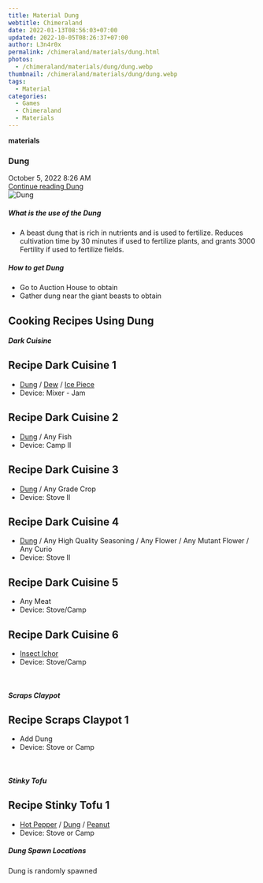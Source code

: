 ```yaml
---
title: Material Dung
webtitle: Chimeraland
date: 2022-01-13T08:56:03+07:00
updated: 2022-10-05T08:26:37+07:00
author: L3n4r0x
permalink: /chimeraland/materials/dung.html
photos:
  - /chimeraland/materials/dung/dung.webp
thumbnail: /chimeraland/materials/dung/dung.webp
tags:
  - Material
categories:
  - Games
  - Chimeraland
  - Materials
---
```


<section id="bootstrap-wrapper">
  <link
    rel="stylesheet"
    href="https://cdn.statically.io/gh/dimaslanjaka/Web-Manajemen/40ac3225/css/bootstrap-4.5-wrapper.css"
  />
  <div
    class="row g-0 border rounded overflow-hidden flex-md-row mb-4 shadow-sm position-relative"
  >
    <div class="col p-4 d-flex flex-column position-static">
      <strong class="d-inline-block mb-2 text-success">materials</strong>
      <h3 class="mb-0">Dung</h3>
      <div class="mb-1 text-muted">October 5, 2022 8:26 AM</div>
      <a href="/chimeraland/materials/dung.html" class="stretched-link d-none"
        >Continue reading Dung</a
      >
    </div>
    <div class="col-auto d-none d-lg-block">
      <img src="/chimeraland/materials/dung/dung.webp" alt="Dung" />
    </div>
  </div>
  <div class="row">
    <div class="col-lg-6 col-12 mb-2">
      <div class="card">
        <div class="card-body">
          <h5 class="card-title">What is the use of the Dung</h5>
          <div class="card-text">
            <ul>
              <li>
                A beast dung that is rich in nutrients and is used to fertilize.
                Reduces cultivation time by 30 minutes if used to fertilize
                plants, and grants 3000 Fertility if used to fertilize fields.
              </li>
            </ul>
          </div>
        </div>
      </div>
    </div>
    <div class="col-lg-6 col-12 mb-2">
      <div class="card">
        <div class="card-body">
          <h5 class="card-title">How to get Dung</h5>
          <div class="card-text">
            <ul>
              <li>Go to Auction House to obtain</li>
              <li>Gather dung near the giant beasts to obtain</li>
            </ul>
          </div>
        </div>
      </div>
    </div>
    <div class="col-lg-6 col-12 mb-2">
      <h2 id="cookable">Cooking Recipes Using Dung</h2>
      <div id="recipe-dark-cuisine">
        <h5 id="item-dark-cuisine">Dark Cuisine</h5>
        <div class="mb-2">
          <div class="card">
            <div class="card-body">
              <h2 class="card-title fs-5">Recipe Dark Cuisine 1</h2>
              <div class="card-text">
                <ul>
                  <li>
                    <a
                      class="text-decoration-none"
                      href="/chimeraland/materials/dung.html"
                      >Dung</a
                    ><span> / </span
                    ><a
                      class="text-decoration-none"
                      href="/chimeraland/materials/dew.html"
                      >Dew</a
                    ><span> / </span
                    ><a
                      class="text-decoration-none"
                      href="/chimeraland/materials/ice-piece.html"
                      >Ice Piece</a
                    >
                  </li>
                  <li>Device: Mixer - Jam</li>
                </ul>
              </div>
            </div>
          </div>
        </div>
        <div class="mb-2">
          <div class="card">
            <div class="card-body">
              <h2 class="card-title fs-5">Recipe Dark Cuisine 2</h2>
              <div class="card-text">
                <ul>
                  <li>
                    <a
                      class="text-decoration-none"
                      href="/chimeraland/materials/dung.html"
                      >Dung</a
                    ><span> / </span>Any Fish
                  </li>
                  <li>Device: Camp II</li>
                </ul>
              </div>
            </div>
          </div>
        </div>
        <div class="mb-2">
          <div class="card">
            <div class="card-body">
              <h2 class="card-title fs-5">Recipe Dark Cuisine 3</h2>
              <div class="card-text">
                <ul>
                  <li>
                    <a
                      class="text-decoration-none"
                      href="/chimeraland/materials/dung.html"
                      >Dung</a
                    ><span> / </span>Any Grade Crop
                  </li>
                  <li>Device: Stove II</li>
                </ul>
              </div>
            </div>
          </div>
        </div>
        <div class="mb-2">
          <div class="card">
            <div class="card-body">
              <h2 class="card-title fs-5">Recipe Dark Cuisine 4</h2>
              <div class="card-text">
                <ul>
                  <li>
                    <a
                      class="text-decoration-none"
                      href="/chimeraland/materials/dung.html"
                      >Dung</a
                    ><span> / </span>Any High Quality Seasoning<span> / </span
                    >Any Flower<span> / </span>Any Mutant Flower<span> / </span
                    >Any Curio
                  </li>
                  <li>Device: Stove II</li>
                </ul>
              </div>
            </div>
          </div>
        </div>
        <div class="mb-2">
          <div class="card">
            <div class="card-body">
              <h2 class="card-title fs-5">Recipe Dark Cuisine 5</h2>
              <div class="card-text">
                <ul>
                  <li>Any Meat</li>
                  <li>Device: Stove/Camp</li>
                </ul>
              </div>
            </div>
          </div>
        </div>
        <div class="mb-2">
          <div class="card">
            <div class="card-body">
              <h2 class="card-title fs-5">Recipe Dark Cuisine 6</h2>
              <div class="card-text">
                <ul>
                  <li>
                    <a
                      class="text-decoration-none"
                      href="/chimeraland/materials/insect-ichor.html"
                      >Insect Ichor</a
                    >
                  </li>
                  <li>Device: Stove/Camp</li>
                </ul>
              </div>
            </div>
          </div>
        </div>
      </div>
      <br />
      <div id="recipe-scraps-claypot">
        <h5 id="item-scraps-claypot">Scraps Claypot</h5>
        <div class="mb-2">
          <div class="card">
            <div class="card-body">
              <h2 class="card-title fs-5">Recipe Scraps Claypot 1</h2>
              <div class="card-text">
                <ul>
                  <li>Add Dung</li>
                  <li>Device: Stove or Camp</li>
                </ul>
              </div>
            </div>
          </div>
        </div>
      </div>
      <br />
      <div id="recipe-stinky-tofu">
        <h5 id="item-stinky-tofu">Stinky Tofu</h5>
        <div class="mb-2">
          <div class="card">
            <div class="card-body">
              <h2 class="card-title fs-5">Recipe Stinky Tofu 1</h2>
              <div class="card-text">
                <ul>
                  <li>
                    <a
                      class="text-decoration-none"
                      href="/chimeraland/materials/hot-pepper.html"
                      >Hot Pepper</a
                    ><span> / </span
                    ><a
                      class="text-decoration-none"
                      href="/chimeraland/materials/dung.html"
                      >Dung</a
                    ><span> / </span
                    ><a
                      class="text-decoration-none"
                      href="/chimeraland/materials/peanut.html"
                      >Peanut</a
                    >
                  </li>
                  <li>Device: Stove or Camp</li>
                </ul>
              </div>
            </div>
          </div>
        </div>
      </div>
    </div>
    <div class="col-12 mb-2">
      <h5>Dung Spawn Locations</h5>
      <p>Dung is randomly spawned</p>
    </div>
  </div>
</section>